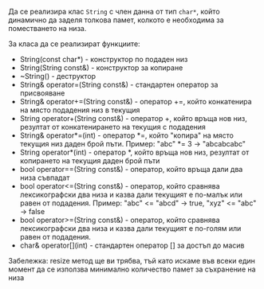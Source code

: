 Да се реализира клас `String` с член данна от тип `char*`, който динамично да заделя толкова памет, колкото е необходима за поместването на низа.

За класа да се реализират функциите:
   - String(const char*) - конструктор по подаден низ
   - String(String const&) - конструктор за копиране
   - ~String() - деструктор
   - String& operator=(String const&) - стандартен оператор за присвояване
   - String& operator+=(String const&) - оператор +=, който конкатенира на място подадения низ в текущия
   - String operator+(String const&) - оператор +, който връща нов низ, резултат от конкатенирането на текущия с подадения
   - String& operator*=(int) - оператор *=, който "копира" на място текущия низ даден брой пъти. Пример: "abc" *= 3 -> "abcabcabc"
   - String operator*(int) - оператор *, който връща нов низ, резултат от копирането на текущия даден брой пъти
   - bool operator==(String const&) - оператор, който връща дали два низа съвпадат
   - bool operator<=(String const&) - оператор, който сравнява лексикографски два низа и казва дали текущият е по-малък или равен от подадения.
   Пример: "abc" <= "abcd" -> true, "xyz" <= "abc" -> false
   - bool operator>=(String const&) - оператор, който сравнява лексикографски два низа и казва дали текущият е по-голям или равен от подадения.
   - char& operator\[\](int) - стандартен оператор [] за достъп до масив

Забележка:
   resize метод ще ви трябва, тъй като искаме във всеки един момент да се използва минимално количество памет за съхранение на низа